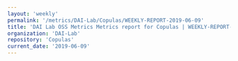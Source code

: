 ```yaml
---
layout: 'weekly'
permalink: '/metrics/DAI-Lab/Copulas/WEEKLY-REPORT-2019-06-09'
title: 'DAI Lab OSS Metrics Metrics report for Copulas | WEEKLY-REPORT-2019-06-09'
organization: 'DAI-Lab'
repository: 'Copulas'
current_date: '2019-06-09'
---
```

